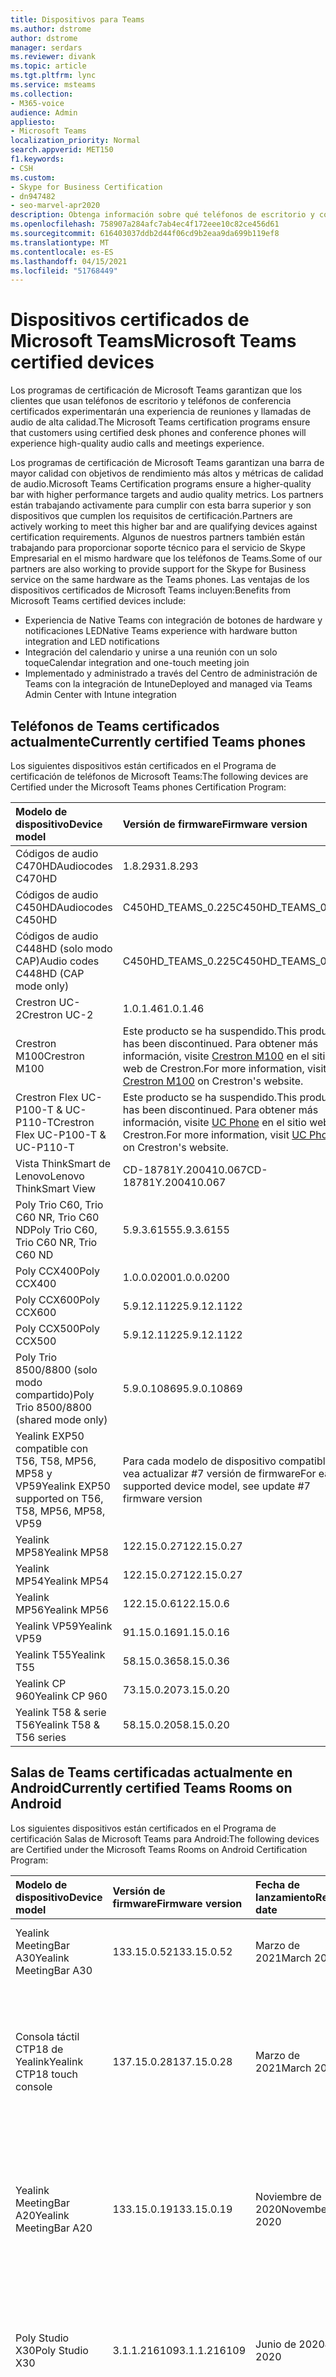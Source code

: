 ```yaml
---
title: Dispositivos para Teams
ms.author: dstrome
author: dstrome
manager: serdars
ms.reviewer: divank
ms.topic: article
ms.tgt.pltfrm: lync
ms.service: msteams
ms.collection:
- M365-voice
audience: Admin
appliesto:
- Microsoft Teams
localization_priority: Normal
search.appverid: MET150
f1.keywords:
- CSH
ms.custom:
- Skype for Business Certification
- dn947482
- seo-marvel-apr2020
description: Obtenga información sobre qué teléfonos de escritorio y conferencia están certificados para Que Microsoft Teams produzca los mejores resultados.
ms.openlocfilehash: 758907a284afc7ab4ec4f172eee10c82ce456d61
ms.sourcegitcommit: 616403037ddb2d44f06cd9b2eaa9da699b119ef8
ms.translationtype: MT
ms.contentlocale: es-ES
ms.lasthandoff: 04/15/2021
ms.locfileid: "51768449"
---
```

# <a name="microsoft-teams-certified-devices"></a><span data-ttu-id="8c22d-103">Dispositivos certificados de Microsoft Teams</span><span class="sxs-lookup"><span data-stu-id="8c22d-103">Microsoft Teams certified devices</span></span>

<span data-ttu-id="8c22d-104">Los programas de certificación de Microsoft Teams garantizan que los clientes que usan teléfonos de escritorio y teléfonos de conferencia certificados experimentarán una experiencia de reuniones y llamadas de audio de alta calidad.</span><span class="sxs-lookup"><span data-stu-id="8c22d-104">The Microsoft Teams certification programs ensure that customers using certified desk phones and conference phones will experience high-quality audio calls and meetings experience.</span></span>

<span data-ttu-id="8c22d-105">Los programas de certificación de Microsoft Teams garantizan una barra de mayor calidad con objetivos de rendimiento más altos y métricas de calidad de audio.</span><span class="sxs-lookup"><span data-stu-id="8c22d-105">Microsoft Teams Certification programs ensure a higher-quality bar with higher performance targets and audio quality metrics.</span></span> <span data-ttu-id="8c22d-106">Los partners están trabajando activamente para cumplir con esta barra superior y son dispositivos que cumplen los requisitos de certificación.</span><span class="sxs-lookup"><span data-stu-id="8c22d-106">Partners are actively working to meet this higher bar and are qualifying devices against certification requirements.</span></span> <span data-ttu-id="8c22d-107">Algunos de nuestros partners también están trabajando para proporcionar soporte técnico para el servicio de Skype Empresarial en el mismo hardware que los teléfonos de Teams.</span><span class="sxs-lookup"><span data-stu-id="8c22d-107">Some of our partners are also working to provide support for the Skype for Business service on the same hardware as the Teams phones.</span></span> <span data-ttu-id="8c22d-108">Las ventajas de los dispositivos certificados de Microsoft Teams incluyen:</span><span class="sxs-lookup"><span data-stu-id="8c22d-108">Benefits from Microsoft Teams certified devices include:</span></span>

- <span data-ttu-id="8c22d-109">Experiencia de Native Teams con integración de botones de hardware y notificaciones LED</span><span class="sxs-lookup"><span data-stu-id="8c22d-109">Native Teams experience with hardware button integration and LED notifications</span></span>
- <span data-ttu-id="8c22d-110">Integración del calendario y unirse a una reunión con un solo toque</span><span class="sxs-lookup"><span data-stu-id="8c22d-110">Calendar integration and one-touch meeting join</span></span>
- <span data-ttu-id="8c22d-111">Implementado y administrado a través del Centro de administración de Teams con la integración de Intune</span><span class="sxs-lookup"><span data-stu-id="8c22d-111">Deployed and managed via Teams Admin Center with Intune integration</span></span>

## <a name="currently-certified-teams-phones"></a><span data-ttu-id="8c22d-112">Teléfonos de Teams certificados actualmente</span><span class="sxs-lookup"><span data-stu-id="8c22d-112">Currently certified Teams phones</span></span>

<span data-ttu-id="8c22d-113">Los siguientes dispositivos están certificados en el Programa de certificación de teléfonos de Microsoft Teams:</span><span class="sxs-lookup"><span data-stu-id="8c22d-113">The following devices are Certified under the Microsoft Teams phones Certification Program:</span></span>

|<span data-ttu-id="8c22d-114">Modelo de dispositivo</span><span class="sxs-lookup"><span data-stu-id="8c22d-114">Device model</span></span>                         | <span data-ttu-id="8c22d-115">Versión de firmware</span><span class="sxs-lookup"><span data-stu-id="8c22d-115">Firmware version</span></span>                                                                                                                                                                                                                           | <span data-ttu-id="8c22d-116">Fecha de lanzamiento</span><span class="sxs-lookup"><span data-stu-id="8c22d-116">Release date</span></span>
|:---------------------------------------|:-------------------------------------------------------------------------------------------------------------------------------------------------------------------------------------------------------------------------------------------|:-----------------------------|
| <span data-ttu-id="8c22d-117">Códigos de audio C470HD</span><span class="sxs-lookup"><span data-stu-id="8c22d-117">Audiocodes C470HD</span></span>                      | <span data-ttu-id="8c22d-118">1.8.293</span><span class="sxs-lookup"><span data-stu-id="8c22d-118">1.8.293</span></span>                                                  | <span data-ttu-id="8c22d-119">Enero de 2021</span><span class="sxs-lookup"><span data-stu-id="8c22d-119">January 2021</span></span>                 |
| <span data-ttu-id="8c22d-120">Códigos de audio C450HD</span><span class="sxs-lookup"><span data-stu-id="8c22d-120">Audiocodes C450HD</span></span>                      | <span data-ttu-id="8c22d-121">C450HD_TEAMS_0.225</span><span class="sxs-lookup"><span data-stu-id="8c22d-121">C450HD_TEAMS_0.225</span></span>                                       | <span data-ttu-id="8c22d-122">Marzo de 2019</span><span class="sxs-lookup"><span data-stu-id="8c22d-122">March 2019</span></span>                   |
| <span data-ttu-id="8c22d-123">Códigos de audio C448HD (solo modo CAP)</span><span class="sxs-lookup"><span data-stu-id="8c22d-123">Audio codes C448HD (CAP mode only)</span></span>      | <span data-ttu-id="8c22d-124">C450HD_TEAMS_0.225</span><span class="sxs-lookup"><span data-stu-id="8c22d-124">C450HD_TEAMS_0.225</span></span>                                       | <span data-ttu-id="8c22d-125">Marzo de 2019</span><span class="sxs-lookup"><span data-stu-id="8c22d-125">March 2019</span></span>                   |
|<span data-ttu-id="8c22d-126">Crestron UC-2</span><span class="sxs-lookup"><span data-stu-id="8c22d-126">Crestron UC-2</span></span>                           |<span data-ttu-id="8c22d-127">1.0.1.46</span><span class="sxs-lookup"><span data-stu-id="8c22d-127">1.0.1.46</span></span>                                                  | <span data-ttu-id="8c22d-128">Julio de 2020</span><span class="sxs-lookup"><span data-stu-id="8c22d-128">July 2020</span></span>                    |
| <span data-ttu-id="8c22d-129">Crestron M100</span><span class="sxs-lookup"><span data-stu-id="8c22d-129">Crestron M100</span></span>                          | <span data-ttu-id="8c22d-130">Este producto se ha suspendido.</span><span class="sxs-lookup"><span data-stu-id="8c22d-130">This product has been discontinued.</span></span> <span data-ttu-id="8c22d-131">Para obtener más información, visite [Crestron M100](https://www.crestron.com/Products/Workspace-Solutions/Unified-Communications/Crestron-Flex-Tabletop-Conferencing-Systems/UC-M100-T) en el sitio web de Crestron.</span><span class="sxs-lookup"><span data-stu-id="8c22d-131">For more information, visit [Crestron M100](https://www.crestron.com/Products/Workspace-Solutions/Unified-Communications/Crestron-Flex-Tabletop-Conferencing-Systems/UC-M100-T) on Crestron's website.</span></span> | <span data-ttu-id="8c22d-132">Discontinuado (11/5/2020)</span><span class="sxs-lookup"><span data-stu-id="8c22d-132">Discontinued (5/11/2020)</span></span> |
| <span data-ttu-id="8c22d-133">Crestron Flex UC-P100-T & UC-P110-T</span><span class="sxs-lookup"><span data-stu-id="8c22d-133">Crestron Flex UC-P100-T & UC-P110-T</span></span>    | <span data-ttu-id="8c22d-134">Este producto se ha suspendido.</span><span class="sxs-lookup"><span data-stu-id="8c22d-134">This product has been discontinued.</span></span> <span data-ttu-id="8c22d-135">Para obtener más información, visite [UC Phone](https://www.crestron.com/Products/Workspace-Solutions/Unified-Communications/Crestron-Flex-Accessories/UC-PHONE-T-PLUS) en el sitio web de Crestron.</span><span class="sxs-lookup"><span data-stu-id="8c22d-135">For more information, visit [UC Phone](https://www.crestron.com/Products/Workspace-Solutions/Unified-Communications/Crestron-Flex-Accessories/UC-PHONE-T-PLUS) on Crestron's website.</span></span>                  | <span data-ttu-id="8c22d-136">Discontinuado (11/5/2020)</span><span class="sxs-lookup"><span data-stu-id="8c22d-136">Discontinued (5/11/2020)</span></span> |
| <span data-ttu-id="8c22d-137">Vista ThinkSmart de Lenovo</span><span class="sxs-lookup"><span data-stu-id="8c22d-137">Lenovo ThinkSmart View</span></span>                 | <span data-ttu-id="8c22d-138">CD-18781Y.200410.067</span><span class="sxs-lookup"><span data-stu-id="8c22d-138">CD-18781Y.200410.067</span></span>                                                                                                                                                                                                                       | <span data-ttu-id="8c22d-139">Abril de 2020</span><span class="sxs-lookup"><span data-stu-id="8c22d-139">April 2020</span></span>                   |
| <span data-ttu-id="8c22d-140">Poly Trio C60, Trio C60 NR, Trio C60 ND</span><span class="sxs-lookup"><span data-stu-id="8c22d-140">Poly Trio C60, Trio C60 NR, Trio C60 ND</span></span> | <span data-ttu-id="8c22d-141">5.9.3.6155</span><span class="sxs-lookup"><span data-stu-id="8c22d-141">5.9.3.6155</span></span>                                                                                                                                                                                                                                 | <span data-ttu-id="8c22d-142">Abril de 2020</span><span class="sxs-lookup"><span data-stu-id="8c22d-142">April 2020</span></span>                   |
| <span data-ttu-id="8c22d-143">Poly CCX400</span><span class="sxs-lookup"><span data-stu-id="8c22d-143">Poly CCX400</span></span>                            | <span data-ttu-id="8c22d-144">1.0.0.0200</span><span class="sxs-lookup"><span data-stu-id="8c22d-144">1.0.0.0200</span></span>                                                                                                                                                                                                                                 | <span data-ttu-id="8c22d-145">Enero de 2020</span><span class="sxs-lookup"><span data-stu-id="8c22d-145">January 2020</span></span>                 |
| <span data-ttu-id="8c22d-146">Poly CCX600</span><span class="sxs-lookup"><span data-stu-id="8c22d-146">Poly CCX600</span></span>                            | <span data-ttu-id="8c22d-147">5.9.12.1122</span><span class="sxs-lookup"><span data-stu-id="8c22d-147">5.9.12.1122</span></span>                                                                                                                                                                                                                                | <span data-ttu-id="8c22d-148">Enero de 2020</span><span class="sxs-lookup"><span data-stu-id="8c22d-148">January 2020</span></span>                 |
| <span data-ttu-id="8c22d-149">Poly CCX500</span><span class="sxs-lookup"><span data-stu-id="8c22d-149">Poly CCX500</span></span>                            | <span data-ttu-id="8c22d-150">5.9.12.1122</span><span class="sxs-lookup"><span data-stu-id="8c22d-150">5.9.12.1122</span></span>                                                                                                                                                                                                                                | <span data-ttu-id="8c22d-151">Diciembre de 2019</span><span class="sxs-lookup"><span data-stu-id="8c22d-151">December 2019</span></span>                |
| <span data-ttu-id="8c22d-152">Poly Trio 8500/8800 (solo modo compartido)</span><span class="sxs-lookup"><span data-stu-id="8c22d-152">Poly Trio 8500/8800 (shared mode only)</span></span> | <span data-ttu-id="8c22d-153">5.9.0.10869</span><span class="sxs-lookup"><span data-stu-id="8c22d-153">5.9.0.10869</span></span>                                                                                                                                                                                                                                | <span data-ttu-id="8c22d-154">Junio de 2019</span><span class="sxs-lookup"><span data-stu-id="8c22d-154">June 2019</span></span>                    |
| <span data-ttu-id="8c22d-155">Yealink EXP50 compatible con T56, T58, MP56, MP58 y VP59</span><span class="sxs-lookup"><span data-stu-id="8c22d-155">Yealink EXP50 supported on T56, T58, MP56, MP58, VP59</span></span>| <span data-ttu-id="8c22d-156">Para cada modelo de dispositivo compatible, vea actualizar #7 versión de firmware</span><span class="sxs-lookup"><span data-stu-id="8c22d-156">For each supported device model, see update #7 firmware version</span></span> | <span data-ttu-id="8c22d-157">Enero de 2021</span><span class="sxs-lookup"><span data-stu-id="8c22d-157">January 2021</span></span> |
| <span data-ttu-id="8c22d-158">Yealink MP58</span><span class="sxs-lookup"><span data-stu-id="8c22d-158">Yealink MP58</span></span> | <span data-ttu-id="8c22d-159">122.15.0.27</span><span class="sxs-lookup"><span data-stu-id="8c22d-159">122.15.0.27</span></span>| <span data-ttu-id="8c22d-160">Diciembre de 2020</span><span class="sxs-lookup"><span data-stu-id="8c22d-160">December 2020</span></span> |
| <span data-ttu-id="8c22d-161">Yealink MP54</span><span class="sxs-lookup"><span data-stu-id="8c22d-161">Yealink MP54</span></span> | <span data-ttu-id="8c22d-162">122.15.0.27</span><span class="sxs-lookup"><span data-stu-id="8c22d-162">122.15.0.27</span></span>| <span data-ttu-id="8c22d-163">Noviembre de 2020</span><span class="sxs-lookup"><span data-stu-id="8c22d-163">November 2020</span></span> |
| <span data-ttu-id="8c22d-164">Yealink MP56</span><span class="sxs-lookup"><span data-stu-id="8c22d-164">Yealink MP56</span></span> | <span data-ttu-id="8c22d-165">122.15.0.6</span><span class="sxs-lookup"><span data-stu-id="8c22d-165">122.15.0.6</span></span> | <span data-ttu-id="8c22d-166">Marzo de 2020</span><span class="sxs-lookup"><span data-stu-id="8c22d-166">March 2020</span></span>    |
| <span data-ttu-id="8c22d-167">Yealink VP59</span><span class="sxs-lookup"><span data-stu-id="8c22d-167">Yealink VP59</span></span> | <span data-ttu-id="8c22d-168">91.15.0.16</span><span class="sxs-lookup"><span data-stu-id="8c22d-168">91.15.0.16</span></span> | <span data-ttu-id="8c22d-169">Junio de 2019</span><span class="sxs-lookup"><span data-stu-id="8c22d-169">June 2019</span></span>     |
| <span data-ttu-id="8c22d-170">Yealink T55</span><span class="sxs-lookup"><span data-stu-id="8c22d-170">Yealink T55</span></span>  | <span data-ttu-id="8c22d-171">58.15.0.36</span><span class="sxs-lookup"><span data-stu-id="8c22d-171">58.15.0.36</span></span> | <span data-ttu-id="8c22d-172">Mayo de 2019</span><span class="sxs-lookup"><span data-stu-id="8c22d-172">May 2019</span></span>      |
| <span data-ttu-id="8c22d-173">Yealink CP 960</span><span class="sxs-lookup"><span data-stu-id="8c22d-173">Yealink CP 960</span></span>| <span data-ttu-id="8c22d-174">73.15.0.20</span><span class="sxs-lookup"><span data-stu-id="8c22d-174">73.15.0.20</span></span> | <span data-ttu-id="8c22d-175">Diciembre de 2018</span><span class="sxs-lookup"><span data-stu-id="8c22d-175">December 2018</span></span>|
| <span data-ttu-id="8c22d-176">Yealink T58 & serie T56</span><span class="sxs-lookup"><span data-stu-id="8c22d-176">Yealink T58 & T56 series</span></span> | <span data-ttu-id="8c22d-177">58.15.0.20</span><span class="sxs-lookup"><span data-stu-id="8c22d-177">58.15.0.20</span></span> | <span data-ttu-id="8c22d-178">Diciembre de 2018</span><span class="sxs-lookup"><span data-stu-id="8c22d-178">December 2018</span></span> |

## <a name="currently-certified-teams-rooms-on-android"></a><span data-ttu-id="8c22d-179">Salas de Teams certificadas actualmente en Android</span><span class="sxs-lookup"><span data-stu-id="8c22d-179">Currently certified Teams Rooms on Android</span></span>

<span data-ttu-id="8c22d-180">Los siguientes dispositivos están certificados en el Programa de certificación Salas de Microsoft Teams para Android:</span><span class="sxs-lookup"><span data-stu-id="8c22d-180">The following devices are Certified under the Microsoft Teams Rooms on Android Certification Program:</span></span>

| <span data-ttu-id="8c22d-181">Modelo de dispositivo</span><span class="sxs-lookup"><span data-stu-id="8c22d-181">Device model</span></span> | <span data-ttu-id="8c22d-182">Versión de firmware</span><span class="sxs-lookup"><span data-stu-id="8c22d-182">Firmware version</span></span> | <span data-ttu-id="8c22d-183">Fecha de lanzamiento</span><span class="sxs-lookup"><span data-stu-id="8c22d-183">Release date</span></span>  | <span data-ttu-id="8c22d-184">Tamaño del salón</span><span class="sxs-lookup"><span data-stu-id="8c22d-184">Room size</span></span>                                        |
|:------------------------|:-----------------|:--------------|:----------------------------------------------------------|
| <span data-ttu-id="8c22d-185">Yealink MeetingBar A30</span><span class="sxs-lookup"><span data-stu-id="8c22d-185">Yealink MeetingBar A30</span></span>       | <span data-ttu-id="8c22d-186">133.15.0.52</span><span class="sxs-lookup"><span data-stu-id="8c22d-186">133.15.0.52</span></span>    | <span data-ttu-id="8c22d-187">Marzo de 2021</span><span class="sxs-lookup"><span data-stu-id="8c22d-187">March 2021</span></span> | <span data-ttu-id="8c22d-188">Sala de tamaño medio (4,5 m x 6 m)</span><span class="sxs-lookup"><span data-stu-id="8c22d-188">Medium size room (4.5m x 6m)</span></span> |
| <span data-ttu-id="8c22d-189">Consola táctil CTP18 de Yealink</span><span class="sxs-lookup"><span data-stu-id="8c22d-189">Yealink CTP18 touch console</span></span>  | <span data-ttu-id="8c22d-190">137.15.0.28</span><span class="sxs-lookup"><span data-stu-id="8c22d-190">137.15.0.28</span></span>    | <span data-ttu-id="8c22d-191">Marzo de 2021</span><span class="sxs-lookup"><span data-stu-id="8c22d-191">March 2021</span></span> | <span data-ttu-id="8c22d-192">Compatible con Yealink MeetingBar A20 y Yealink MeetingBar A30</span><span class="sxs-lookup"><span data-stu-id="8c22d-192">Compatible with Yealink MeetingBar A20 and Yealink MeetingBar A30</span></span> |
| <span data-ttu-id="8c22d-193">Yealink MeetingBar A20</span><span class="sxs-lookup"><span data-stu-id="8c22d-193">Yealink MeetingBar A20</span></span>  | <span data-ttu-id="8c22d-194">133.15.0.19</span><span class="sxs-lookup"><span data-stu-id="8c22d-194">133.15.0.19</span></span>      | <span data-ttu-id="8c22d-195">Noviembre de 2020</span><span class="sxs-lookup"><span data-stu-id="8c22d-195">November 2020</span></span> | <span data-ttu-id="8c22d-196">Sala de enfoque(3m x 3m)</span><span class="sxs-lookup"><span data-stu-id="8c22d-196">Focus room(3m x 3m)</span></span> </br> <span data-ttu-id="8c22d-197">Pequeña sala de reuniones(4,5m x 4,5m)</span><span class="sxs-lookup"><span data-stu-id="8c22d-197">Small meeting room(4.5m x 4.5m)</span></span> |
| <span data-ttu-id="8c22d-198">Poly Studio X30</span><span class="sxs-lookup"><span data-stu-id="8c22d-198">Poly Studio X30</span></span>         | <span data-ttu-id="8c22d-199">3.1.1.216109</span><span class="sxs-lookup"><span data-stu-id="8c22d-199">3.1.1.216109</span></span>     | <span data-ttu-id="8c22d-200">Junio de 2020</span><span class="sxs-lookup"><span data-stu-id="8c22d-200">June 2020</span></span>     | <span data-ttu-id="8c22d-201">Sala de enfoque(3m x 3m)</span><span class="sxs-lookup"><span data-stu-id="8c22d-201">Focus room(3m x 3m)</span></span> </br> <span data-ttu-id="8c22d-202">Pequeña sala de reuniones(4,5m x 4,5m)</span><span class="sxs-lookup"><span data-stu-id="8c22d-202">Small meeting room(4.5m x 4.5m)</span></span> |
| <span data-ttu-id="8c22d-203">Poly Studio X50</span><span class="sxs-lookup"><span data-stu-id="8c22d-203">Poly Studio X50</span></span>         | <span data-ttu-id="8c22d-204">3.1.1.216109</span><span class="sxs-lookup"><span data-stu-id="8c22d-204">3.1.1.216109</span></span>     | <span data-ttu-id="8c22d-205">Junio de 2020</span><span class="sxs-lookup"><span data-stu-id="8c22d-205">June 2020</span></span>     | <span data-ttu-id="8c22d-206">Sala de enfoque(3m x 3m)</span><span class="sxs-lookup"><span data-stu-id="8c22d-206">Focus room(3m x 3m)</span></span> </br> <span data-ttu-id="8c22d-207">Pequeña sala de reuniones(4,5m x 4,5m)</span><span class="sxs-lookup"><span data-stu-id="8c22d-207">Small meeting room(4.5m x 4.5m)</span></span> |
| <span data-ttu-id="8c22d-208">Poly TC8</span><span class="sxs-lookup"><span data-stu-id="8c22d-208">Poly TC8</span></span>                | <span data-ttu-id="8c22d-209">3.3.2.210441</span><span class="sxs-lookup"><span data-stu-id="8c22d-209">3.3.2.210441</span></span>     | <span data-ttu-id="8c22d-210">Marzo de 2021</span><span class="sxs-lookup"><span data-stu-id="8c22d-210">March 2021</span></span>    | <span data-ttu-id="8c22d-211">Compatible con Poly Studio X30 y Poly Studio X50</span><span class="sxs-lookup"><span data-stu-id="8c22d-211">Compatible with Poly Studio X30 and Poly Studio X50</span></span> |
| <span data-ttu-id="8c22d-212">Yealink VC210</span><span class="sxs-lookup"><span data-stu-id="8c22d-212">Yealink VC210</span></span>           | <span data-ttu-id="8c22d-213">118.15.0.14</span><span class="sxs-lookup"><span data-stu-id="8c22d-213">118.15.0.14</span></span>      | <span data-ttu-id="8c22d-214">Febrero de 2020</span><span class="sxs-lookup"><span data-stu-id="8c22d-214">February 2020</span></span> | <span data-ttu-id="8c22d-215">Sala de enfoque(3m x 3m)</span><span class="sxs-lookup"><span data-stu-id="8c22d-215">Focus room(3m x 3m)</span></span> </br> <span data-ttu-id="8c22d-216">Pequeña sala de reuniones(4,5m x 4,5m)</span><span class="sxs-lookup"><span data-stu-id="8c22d-216">Small meeting room(4.5m x 4.5m)</span></span> |

## <a name="currently-certified-teams-displays"></a><span data-ttu-id="8c22d-217">Pantallas de Teams certificadas actualmente</span><span class="sxs-lookup"><span data-stu-id="8c22d-217">Currently certified Teams Displays</span></span>

<span data-ttu-id="8c22d-218">Los siguientes dispositivos están certificados en el Programa de certificación de Android de Microsoft Teams:</span><span class="sxs-lookup"><span data-stu-id="8c22d-218">The following devices are Certified under the Microsoft Teams Displays Android Certification Program:</span></span>

| <span data-ttu-id="8c22d-219">Modelo de dispositivo</span><span class="sxs-lookup"><span data-stu-id="8c22d-219">Device model</span></span> | <span data-ttu-id="8c22d-220">Versión de firmware</span><span class="sxs-lookup"><span data-stu-id="8c22d-220">Firmware version</span></span> | <span data-ttu-id="8c22d-221">Fecha de lanzamiento</span><span class="sxs-lookup"><span data-stu-id="8c22d-221">Release date</span></span>  |
|:------------------------|:-----------------|:--------------|
|<span data-ttu-id="8c22d-222">Vista ThinkSmart de Lenovo</span><span class="sxs-lookup"><span data-stu-id="8c22d-222">Lenovo ThinkSmart View</span></span>|<span data-ttu-id="8c22d-223">CD-18781Y.201006.099</span><span class="sxs-lookup"><span data-stu-id="8c22d-223">CD-18781Y.201006.099</span></span>|<span data-ttu-id="8c22d-224">Octubre de 2020</span><span class="sxs-lookup"><span data-stu-id="8c22d-224">October 2020</span></span> |

## <a name="currently-certified-teams-panels"></a><span data-ttu-id="8c22d-225">Paneles de Teams certificados actualmente</span><span class="sxs-lookup"><span data-stu-id="8c22d-225">Currently certified Teams panels</span></span>
<span data-ttu-id="8c22d-226">Los siguientes dispositivos están certificados en el Programa de certificación de paneles de Microsoft Teams:</span><span class="sxs-lookup"><span data-stu-id="8c22d-226">The following devices are Certified under the Microsoft Teams panels Certification Program:</span></span>

| <span data-ttu-id="8c22d-227">Modelo de dispositivo</span><span class="sxs-lookup"><span data-stu-id="8c22d-227">Device model</span></span>| <span data-ttu-id="8c22d-228">Versión de firmware</span><span class="sxs-lookup"><span data-stu-id="8c22d-228">Firmware version</span></span> | <span data-ttu-id="8c22d-229">Fecha de lanzamiento</span><span class="sxs-lookup"><span data-stu-id="8c22d-229">Release date</span></span>  |                                         
|:------------------------|:-----------------|:--------------|
|<span data-ttu-id="8c22d-230">Crestron TSS-770</span><span class="sxs-lookup"><span data-stu-id="8c22d-230">Crestron TSS-770</span></span> | <span data-ttu-id="8c22d-231">1.003.0082</span><span class="sxs-lookup"><span data-stu-id="8c22d-231">1.003.0082</span></span> |<span data-ttu-id="8c22d-232">Febrero de 2021</span><span class="sxs-lookup"><span data-stu-id="8c22d-232">February 2021</span></span> |
|<span data-ttu-id="8c22d-233">Crestron TSS-1070</span><span class="sxs-lookup"><span data-stu-id="8c22d-233">Crestron TSS-1070</span></span> | <span data-ttu-id="8c22d-234">1.003.0082</span><span class="sxs-lookup"><span data-stu-id="8c22d-234">1.003.0082</span></span> |<span data-ttu-id="8c22d-235">Febrero de 2021</span><span class="sxs-lookup"><span data-stu-id="8c22d-235">February 2021</span></span> |

### <a name="product-release-information-for-teams-phones"></a><span data-ttu-id="8c22d-236">Información de la versión del producto para teléfonos de Teams</span><span class="sxs-lookup"><span data-stu-id="8c22d-236">Product release information for Teams phones</span></span>

<span data-ttu-id="8c22d-237">Las siguientes son las últimas versiones de firmware y aplicación de teléfono de Teams.</span><span class="sxs-lookup"><span data-stu-id="8c22d-237">The following are the latest Teams phone app and firmware versions.</span></span>

#### <a name="app-versions"></a><span data-ttu-id="8c22d-238">Versiones de la aplicación</span><span class="sxs-lookup"><span data-stu-id="8c22d-238">App versions</span></span>

| <span data-ttu-id="8c22d-239">Versión del producto</span><span class="sxs-lookup"><span data-stu-id="8c22d-239">Product release</span></span> | <span data-ttu-id="8c22d-240">Fecha de lanzamiento</span><span class="sxs-lookup"><span data-stu-id="8c22d-240">Release date</span></span>  | <span data-ttu-id="8c22d-241">Versión de la aplicación de Microsoft Teams</span><span class="sxs-lookup"><span data-stu-id="8c22d-241">Microsoft Teams app version</span></span> | <span data-ttu-id="8c22d-242">Versión del Portal de empresa</span><span class="sxs-lookup"><span data-stu-id="8c22d-242">Company Portal version</span></span> | <span data-ttu-id="8c22d-243">Versión del Agente de administración</span><span class="sxs-lookup"><span data-stu-id="8c22d-243">Admin Agent version</span></span> |
|:----------------|:--------------|:----------------------------|:-----------------------|:--------------------|
| <span data-ttu-id="8c22d-244">Actualización de 2021 #1A</span><span class="sxs-lookup"><span data-stu-id="8c22d-244">2021 Update #1A</span></span> | <span data-ttu-id="8c22d-245">5 de abril de 2021</span><span class="sxs-lookup"><span data-stu-id="8c22d-245">April 5th, 2021</span></span>  |<span data-ttu-id="8c22d-246">1449/1.0.94.2021033002</span><span class="sxs-lookup"><span data-stu-id="8c22d-246">1449/1.0.94.2021033002</span></span>|  <span data-ttu-id="8c22d-247">5.0.5045.0</span><span class="sxs-lookup"><span data-stu-id="8c22d-247">5.0.5045.0</span></span> |  <span data-ttu-id="8c22d-248">1.0.0.202101280722.product (253)</span><span class="sxs-lookup"><span data-stu-id="8c22d-248">1.0.0.202101280722.product (253)</span></span> |
| <span data-ttu-id="8c22d-249">Actualización de 2021 #1</span><span class="sxs-lookup"><span data-stu-id="8c22d-249">2021 Update #1</span></span>  | <span data-ttu-id="8c22d-250">26 de marzo de 2021</span><span class="sxs-lookup"><span data-stu-id="8c22d-250">March 26, 2021</span></span>  |<span data-ttu-id="8c22d-251">1449/1.0.94.2021022403</span><span class="sxs-lookup"><span data-stu-id="8c22d-251">1449/1.0.94.2021022403</span></span> |  <span data-ttu-id="8c22d-252">5.0.5045.0</span><span class="sxs-lookup"><span data-stu-id="8c22d-252">5.0.5045.0</span></span> |  <span data-ttu-id="8c22d-253">1.0.0.202101280722.product (253)</span><span class="sxs-lookup"><span data-stu-id="8c22d-253">1.0.0.202101280722.product (253)</span></span> |
| <span data-ttu-id="8c22d-254">Actualización de 2020 #7</span><span class="sxs-lookup"><span data-stu-id="8c22d-254">2020 Update #7</span></span>  | <span data-ttu-id="8c22d-255">8 de diciembre de 2020</span><span class="sxs-lookup"><span data-stu-id="8c22d-255">December 8, 2020</span></span>  |<span data-ttu-id="8c22d-256">1449/1.0.94.2020111101</span><span class="sxs-lookup"><span data-stu-id="8c22d-256">1449/1.0.94.2020111101</span></span> | <span data-ttu-id="8c22d-257">5.0.4927.0</span><span class="sxs-lookup"><span data-stu-id="8c22d-257">5.0.4927.0</span></span>            | <span data-ttu-id="8c22d-258">1.0.0.202010121132.product (223)</span><span class="sxs-lookup"><span data-stu-id="8c22d-258">1.0.0.202010121132.product (223)</span></span> |
| <span data-ttu-id="8c22d-259">Actualización de 2020 #6</span><span class="sxs-lookup"><span data-stu-id="8c22d-259">2020 Update #6</span></span>  | <span data-ttu-id="8c22d-260">12 de octubre de 2020</span><span class="sxs-lookup"><span data-stu-id="8c22d-260">October 12, 2020</span></span>  |<span data-ttu-id="8c22d-261">1449/1.0.94.2020091801</span><span class="sxs-lookup"><span data-stu-id="8c22d-261">1449/1.0.94.2020091801</span></span>     | <span data-ttu-id="8c22d-262">5.0.4912.0</span><span class="sxs-lookup"><span data-stu-id="8c22d-262">5.0.4912.0</span></span>             | <span data-ttu-id="8c22d-263">1.0.0.202006290446.product(216)</span><span class="sxs-lookup"><span data-stu-id="8c22d-263">1.0.0.202006290446.product(216)</span></span> |
| <span data-ttu-id="8c22d-264">Actualización de 2020 #5</span><span class="sxs-lookup"><span data-stu-id="8c22d-264">2020 Update #5</span></span>  | <span data-ttu-id="8c22d-265">31 de agosto de 2020</span><span class="sxs-lookup"><span data-stu-id="8c22d-265">August 31, 2020</span></span> | <span data-ttu-id="8c22d-266">1449/1.0.94.2020071702</span><span class="sxs-lookup"><span data-stu-id="8c22d-266">1449/1.0.94.2020071702</span></span>    | <span data-ttu-id="8c22d-267">5.0.4867.0</span><span class="sxs-lookup"><span data-stu-id="8c22d-267">5.0.4867.0</span></span>             | <span data-ttu-id="8c22d-268">1.0.0.202006290446.product(216)</span><span class="sxs-lookup"><span data-stu-id="8c22d-268">1.0.0.202006290446.product(216)</span></span> |
| <span data-ttu-id="8c22d-269">Actualización de 2020 #4</span><span class="sxs-lookup"><span data-stu-id="8c22d-269">2020 Update #4</span></span>  | <span data-ttu-id="8c22d-270">30 de junio de 2020</span><span class="sxs-lookup"><span data-stu-id="8c22d-270">June 30, 2020</span></span> | <span data-ttu-id="8c22d-271">1449/1.0.94.2020051601</span><span class="sxs-lookup"><span data-stu-id="8c22d-271">1449/1.0.94.2020051601</span></span>      | <span data-ttu-id="8c22d-272">5.0.4771.0</span><span class="sxs-lookup"><span data-stu-id="8c22d-272">5.0.4771.0</span></span>             | <span data-ttu-id="8c22d-273">1.0.0.202005060552</span><span class="sxs-lookup"><span data-stu-id="8c22d-273">1.0.0.202005060552</span></span>  |
| <span data-ttu-id="8c22d-274">Actualización de 2020 #3</span><span class="sxs-lookup"><span data-stu-id="8c22d-274">2020 Update #3</span></span>  | <span data-ttu-id="8c22d-275">13 de mayo de 2020</span><span class="sxs-lookup"><span data-stu-id="8c22d-275">May 13, 2020</span></span>  | <span data-ttu-id="8c22d-276">1449/1.0.94.2020040801</span><span class="sxs-lookup"><span data-stu-id="8c22d-276">1449/1.0.94.2020040801</span></span>      | <span data-ttu-id="8c22d-277">5.0.4715.0</span><span class="sxs-lookup"><span data-stu-id="8c22d-277">5.0.4715.0</span></span>             | <span data-ttu-id="8c22d-278">1.210</span><span class="sxs-lookup"><span data-stu-id="8c22d-278">1.210</span></span>               |

#### <a name="firmware-versions"></a><span data-ttu-id="8c22d-279">Versiones de firmware</span><span class="sxs-lookup"><span data-stu-id="8c22d-279">Firmware versions</span></span>

<span data-ttu-id="8c22d-280">Al instalar una nueva versión de firmware en el dispositivo, puede determinar las versiones instaladas correspondientes de la aplicación de Microsoft Teams, el Portal de empresa y el Agente de administración.</span><span class="sxs-lookup"><span data-stu-id="8c22d-280">When you install a new firmware version on your device, you can determine the corresponding installed versions of the Microsoft Teams app, Company Portal, and Admin Agent.</span></span> <span data-ttu-id="8c22d-281">Busque la versión del producto en la **columna Versión de** producto incluida y, a continuación, busque la versión del producto en la tabla de versiones de la **aplicación** anterior.</span><span class="sxs-lookup"><span data-stu-id="8c22d-281">Find the product release in the **Included product release** column, and then look up the product release in the preceding **App versions** table.</span></span>

| <span data-ttu-id="8c22d-282">Modelo de dispositivo</span><span class="sxs-lookup"><span data-stu-id="8c22d-282">Device model</span></span>        | <span data-ttu-id="8c22d-283">Versión de firmware</span><span class="sxs-lookup"><span data-stu-id="8c22d-283">Firmware version</span></span>     | <span data-ttu-id="8c22d-284">Versión de producto incluida</span><span class="sxs-lookup"><span data-stu-id="8c22d-284">Included product release</span></span>  |
|:--------------------|:---------------------|:-------------------------|
| <span data-ttu-id="8c22d-285">Poly Trio C60</span><span class="sxs-lookup"><span data-stu-id="8c22d-285">Poly Trio C60</span></span>   | <span data-ttu-id="8c22d-286">7.0.2.1071</span><span class="sxs-lookup"><span data-stu-id="8c22d-286">7.0.2.1071</span></span>  | <span data-ttu-id="8c22d-287">Actualización de 2021 #1</span><span class="sxs-lookup"><span data-stu-id="8c22d-287">2021 Update #1</span></span>                        |
| <span data-ttu-id="8c22d-288">CCX400/CCX500/CCX600</span><span class="sxs-lookup"><span data-stu-id="8c22d-288">CCX400/CCX500/CCX600</span></span>   | <span data-ttu-id="8c22d-289">7.0.2.1072</span><span class="sxs-lookup"><span data-stu-id="8c22d-289">7.0.2.1072</span></span>  | <span data-ttu-id="8c22d-290">Actualización de 2021 #1</span><span class="sxs-lookup"><span data-stu-id="8c22d-290">2021 Update #1</span></span>                 |
| <span data-ttu-id="8c22d-291">Códigos de audio C448HD/C450HD/C470HD</span><span class="sxs-lookup"><span data-stu-id="8c22d-291">Audio Codes C448HD/C450HD/C470HD</span></span>   | <span data-ttu-id="8c22d-292">1.10.120</span><span class="sxs-lookup"><span data-stu-id="8c22d-292">1.10.120</span></span>  | <span data-ttu-id="8c22d-293">Actualización de 2021 #1</span><span class="sxs-lookup"><span data-stu-id="8c22d-293">2021 Update #1</span></span>       |
| <span data-ttu-id="8c22d-294">Yealink T55/T56/T58</span><span class="sxs-lookup"><span data-stu-id="8c22d-294">Yealink T55/T56/T58</span></span>   | <span data-ttu-id="8c22d-295">58.15.0.124</span><span class="sxs-lookup"><span data-stu-id="8c22d-295">58.15.0.124</span></span>  | <span data-ttu-id="8c22d-296">Actualización de 2021 #1</span><span class="sxs-lookup"><span data-stu-id="8c22d-296">2021 Update #1</span></span>                      |
| <span data-ttu-id="8c22d-297">Yealink VP59</span><span class="sxs-lookup"><span data-stu-id="8c22d-297">Yealink VP59</span></span>   | <span data-ttu-id="8c22d-298">91.15.0.58</span><span class="sxs-lookup"><span data-stu-id="8c22d-298">91.15.0.58</span></span>  | <span data-ttu-id="8c22d-299">Actualización de 2021 #1</span><span class="sxs-lookup"><span data-stu-id="8c22d-299">2021 Update #1</span></span>                              |
| <span data-ttu-id="8c22d-300">Yealink CP960</span><span class="sxs-lookup"><span data-stu-id="8c22d-300">Yealink CP960</span></span>  |<span data-ttu-id="8c22d-301">73.15.0.117</span><span class="sxs-lookup"><span data-stu-id="8c22d-301">73.15.0.117</span></span>  | <span data-ttu-id="8c22d-302">Actualización de 2021 #1</span><span class="sxs-lookup"><span data-stu-id="8c22d-302">2021 Update #1</span></span>                              |
| <span data-ttu-id="8c22d-303">Yealink MP56/MP54/MP58</span><span class="sxs-lookup"><span data-stu-id="8c22d-303">Yealink MP56/MP54/MP58</span></span>  |<span data-ttu-id="8c22d-304">122.15.0.36</span><span class="sxs-lookup"><span data-stu-id="8c22d-304">122.15.0.36</span></span>  | <span data-ttu-id="8c22d-305">Actualización de 2021 #1</span><span class="sxs-lookup"><span data-stu-id="8c22d-305">2021 Update #1</span></span>                     |
| <span data-ttu-id="8c22d-306">Crestron UC-2</span><span class="sxs-lookup"><span data-stu-id="8c22d-306">Crestron UC-2</span></span>  |<span data-ttu-id="8c22d-307">1.0.3.52</span><span class="sxs-lookup"><span data-stu-id="8c22d-307">1.0.3.52</span></span> | <span data-ttu-id="8c22d-308">Actualización de 2021 #1</span><span class="sxs-lookup"><span data-stu-id="8c22d-308">2021 Update #1</span></span> |
| <span data-ttu-id="8c22d-309">AudioCodes C448HD</span><span class="sxs-lookup"><span data-stu-id="8c22d-309">AudioCodes C448HD</span></span>   | <span data-ttu-id="8c22d-310">C450HD_TEAMS_1.8.288</span><span class="sxs-lookup"><span data-stu-id="8c22d-310">C450HD_TEAMS_1.8.288</span></span>  | <span data-ttu-id="8c22d-311">Actualización de 2020 #7</span><span class="sxs-lookup"><span data-stu-id="8c22d-311">2020 Update #7</span></span>           |
| <span data-ttu-id="8c22d-312">AudioCodes C450HD</span><span class="sxs-lookup"><span data-stu-id="8c22d-312">AudioCodes C450HD</span></span>   | <span data-ttu-id="8c22d-313">C450HD_TEAMS_1.8.288</span><span class="sxs-lookup"><span data-stu-id="8c22d-313">C450HD_TEAMS_1.8.288</span></span>  | <span data-ttu-id="8c22d-314">Actualización de 2020 #7</span><span class="sxs-lookup"><span data-stu-id="8c22d-314">2020 Update #7</span></span>           |
| <span data-ttu-id="8c22d-315">Crestron UC-2</span><span class="sxs-lookup"><span data-stu-id="8c22d-315">Crestron UC-2</span></span>       | <span data-ttu-id="8c22d-316">1.0.2.53</span><span class="sxs-lookup"><span data-stu-id="8c22d-316">1.0.2.53</span></span>              | <span data-ttu-id="8c22d-317">Actualización de 2020 #7</span><span class="sxs-lookup"><span data-stu-id="8c22d-317">2020 Update #7</span></span>            |
| <span data-ttu-id="8c22d-318">Vista ThinkSmart de Lenovo</span><span class="sxs-lookup"><span data-stu-id="8c22d-318">Lenovo ThinkSmart View</span></span>|<span data-ttu-id="8c22d-319">CD-18781Y.200922.098</span><span class="sxs-lookup"><span data-stu-id="8c22d-319">CD-18781Y.200922.098</span></span> | <span data-ttu-id="8c22d-320">Actualización de 2020 #6</span><span class="sxs-lookup"><span data-stu-id="8c22d-320">2020 Update #6</span></span>           |
| <span data-ttu-id="8c22d-321">Poly CCX400</span><span class="sxs-lookup"><span data-stu-id="8c22d-321">Poly CCX400</span></span>         | <span data-ttu-id="8c22d-322">6.2.23.0202</span><span class="sxs-lookup"><span data-stu-id="8c22d-322">6.2.23.0202</span></span>       | <span data-ttu-id="8c22d-323">Actualización de 2020 #7</span><span class="sxs-lookup"><span data-stu-id="8c22d-323">2020 Update #7</span></span>           |
| <span data-ttu-id="8c22d-324">Poly CCX500/CCX600</span><span class="sxs-lookup"><span data-stu-id="8c22d-324">Poly CCX500/CCX600</span></span>  | <span data-ttu-id="8c22d-325">6.2.23.0202</span><span class="sxs-lookup"><span data-stu-id="8c22d-325">6.2.23.0202</span></span>         | <span data-ttu-id="8c22d-326">Actualización de 2020 #7</span><span class="sxs-lookup"><span data-stu-id="8c22d-326">2020 Update #7</span></span>          |
| <span data-ttu-id="8c22d-327">Poly Trio C60</span><span class="sxs-lookup"><span data-stu-id="8c22d-327">Poly Trio C60</span></span>       | <span data-ttu-id="8c22d-328">6.2.23.0202</span><span class="sxs-lookup"><span data-stu-id="8c22d-328">6.2.23.0202</span></span>          | <span data-ttu-id="8c22d-329">Actualización de 2020 #7</span><span class="sxs-lookup"><span data-stu-id="8c22d-329">2020 Update #7</span></span>          |
| <span data-ttu-id="8c22d-330">Yealink T55/T56/T58</span><span class="sxs-lookup"><span data-stu-id="8c22d-330">Yealink T55/T56/T58</span></span> | <span data-ttu-id="8c22d-331">58.15.0.122</span><span class="sxs-lookup"><span data-stu-id="8c22d-331">58.15.0.122</span></span>       | <span data-ttu-id="8c22d-332">Actualización de 2020 #7</span><span class="sxs-lookup"><span data-stu-id="8c22d-332">2020 Update #7</span></span>           |
| <span data-ttu-id="8c22d-333">Yealink MP56</span><span class="sxs-lookup"><span data-stu-id="8c22d-333">Yealink MP56</span></span>        | <span data-ttu-id="8c22d-334">122.15.0.33</span><span class="sxs-lookup"><span data-stu-id="8c22d-334">122.15.0.33</span></span>         | <span data-ttu-id="8c22d-335">Actualización de 2020 #7</span><span class="sxs-lookup"><span data-stu-id="8c22d-335">2020 Update #7</span></span>           |
| <span data-ttu-id="8c22d-336">Yealink VP59</span><span class="sxs-lookup"><span data-stu-id="8c22d-336">Yealink VP59</span></span>        | <span data-ttu-id="8c22d-337">91.15.0.54</span><span class="sxs-lookup"><span data-stu-id="8c22d-337">91.15.0.54</span></span>         | <span data-ttu-id="8c22d-338">Actualización de 2020 #7</span><span class="sxs-lookup"><span data-stu-id="8c22d-338">2020 Update #7</span></span>           |
| <span data-ttu-id="8c22d-339">Yealink CP960</span><span class="sxs-lookup"><span data-stu-id="8c22d-339">Yealink CP960</span></span>       | <span data-ttu-id="8c22d-340">73.15.0.115</span><span class="sxs-lookup"><span data-stu-id="8c22d-340">73.15.0.115</span></span>      | <span data-ttu-id="8c22d-341">Actualización de 2020 #7</span><span class="sxs-lookup"><span data-stu-id="8c22d-341">2020 Update #7</span></span>           |

<span data-ttu-id="8c22d-342">Consulte [Conjunto de características de teléfonos de Microsoft Teams](phones-for-teams.md) para obtener información sobre las características compatibles con estos dispositivos.</span><span class="sxs-lookup"><span data-stu-id="8c22d-342">See [Microsoft Teams phones feature set](phones-for-teams.md) for information on features supported by these devices.</span></span>

<span data-ttu-id="8c22d-343">Vea [Las pantallas de Microsoft Teams](teams-displays.md).</span><span class="sxs-lookup"><span data-stu-id="8c22d-343">See [Microsoft Teams displays](teams-displays.md).</span></span>

### <a name="product-release-information-for-teams-rooms-on-android"></a><span data-ttu-id="8c22d-344">Información de la versión del producto para salas de Teams en Android</span><span class="sxs-lookup"><span data-stu-id="8c22d-344">Product release information for Teams Rooms on Android</span></span>

<span data-ttu-id="8c22d-345">A continuación se incluyen las últimas salas de Teams en las versiones de firmware y aplicación de Android.</span><span class="sxs-lookup"><span data-stu-id="8c22d-345">The following are the latest Teams Rooms on Android app and firmware versions.</span></span>

#### <a name="app-versions"></a><span data-ttu-id="8c22d-346">Versiones de la aplicación</span><span class="sxs-lookup"><span data-stu-id="8c22d-346">App versions</span></span>

| <span data-ttu-id="8c22d-347">Versión del producto</span><span class="sxs-lookup"><span data-stu-id="8c22d-347">Product release</span></span>| <span data-ttu-id="8c22d-348">Fecha de lanzamiento</span><span class="sxs-lookup"><span data-stu-id="8c22d-348">Release date</span></span> | <span data-ttu-id="8c22d-349">Versión de la aplicación de Microsoft Teams</span><span class="sxs-lookup"><span data-stu-id="8c22d-349">Microsoft Teams app version</span></span> | <span data-ttu-id="8c22d-350">Versión del Portal de empresa</span><span class="sxs-lookup"><span data-stu-id="8c22d-350">Company Portal version</span></span> | <span data-ttu-id="8c22d-351">Versión del Agente de administración</span><span class="sxs-lookup"><span data-stu-id="8c22d-351">Admin Agent version</span></span> |
|:----------------|:-------------|:----------------------------|:-----------------------|:--------------------|
| <span data-ttu-id="8c22d-352">Actualización de 2021 #1</span><span class="sxs-lookup"><span data-stu-id="8c22d-352">2021 Update #1</span></span>  |<span data-ttu-id="8c22d-353">7 de abril de 2021</span><span class="sxs-lookup"><span data-stu-id="8c22d-353">April 7th, 2021</span></span>  |<span data-ttu-id="8c22d-354">1449/1.0.96.2021020902(Yealink VC210)</span><span class="sxs-lookup"><span data-stu-id="8c22d-354">1449/1.0.96.2021020902(Yealink VC210)</span></span>  |<span data-ttu-id="8c22d-355">5.0.4927.0</span><span class="sxs-lookup"><span data-stu-id="8c22d-355">5.0.4927.0</span></span>     |<span data-ttu-id="8c22d-356">1.0.0.202010121132.product código de versión: 223</span><span class="sxs-lookup"><span data-stu-id="8c22d-356">1.0.0.202010121132.product version code: 223</span></span> |
| <span data-ttu-id="8c22d-357">Actualización de 2021 #1</span><span class="sxs-lookup"><span data-stu-id="8c22d-357">2021 Update #1</span></span>  |<span data-ttu-id="8c22d-358">5 de abril de 2021</span><span class="sxs-lookup"><span data-stu-id="8c22d-358">April 5th, 2021</span></span>  |<span data-ttu-id="8c22d-359">1449/1.0.96.2021032002</span><span class="sxs-lookup"><span data-stu-id="8c22d-359">1449/1.0.96.2021032002</span></span>  |<span data-ttu-id="8c22d-360">5.0.4927.0</span><span class="sxs-lookup"><span data-stu-id="8c22d-360">5.0.4927.0</span></span>     |<span data-ttu-id="8c22d-361">1.0.0.202010121132.product código de versión: 223</span><span class="sxs-lookup"><span data-stu-id="8c22d-361">1.0.0.202010121132.product version code: 223</span></span> |
| <span data-ttu-id="8c22d-362">Actualización de 2020 #3</span><span class="sxs-lookup"><span data-stu-id="8c22d-362">2020 Update #3</span></span>  |<span data-ttu-id="8c22d-363">24 de noviembre de 2020</span><span class="sxs-lookup"><span data-stu-id="8c22d-363">November 24, 2020</span></span>  |<span data-ttu-id="8c22d-364">1449/1.0.94.2020102101</span><span class="sxs-lookup"><span data-stu-id="8c22d-364">1449/1.0.94.2020102101</span></span>  |<span data-ttu-id="8c22d-365">5.0.4927.0</span><span class="sxs-lookup"><span data-stu-id="8c22d-365">5.0.4927.0</span></span>     |<span data-ttu-id="8c22d-366">1.0.0.202006290446.product código de versión: 216</span><span class="sxs-lookup"><span data-stu-id="8c22d-366">1.0.0.202006290446.product version code: 216</span></span> |
| <span data-ttu-id="8c22d-367">Actualización de 2020 #2</span><span class="sxs-lookup"><span data-stu-id="8c22d-367">2020 Update #2</span></span>  | <span data-ttu-id="8c22d-368">24 de agosto de 2020</span><span class="sxs-lookup"><span data-stu-id="8c22d-368">August 24, 2020</span></span>| <span data-ttu-id="8c22d-369">1449/1.0.94.2020062501</span><span class="sxs-lookup"><span data-stu-id="8c22d-369">1449/1.0.94.2020062501</span></span>    | <span data-ttu-id="8c22d-370">5.0.4771.0</span><span class="sxs-lookup"><span data-stu-id="8c22d-370">5.0.4771.0</span></span>    | <span data-ttu-id="8c22d-371">1.0.0.202005060552.product código de versión: 212</span><span class="sxs-lookup"><span data-stu-id="8c22d-371">1.0.0.202005060552.product version code: 212</span></span>|
| <span data-ttu-id="8c22d-372">Actualización de 2020 #1</span><span class="sxs-lookup"><span data-stu-id="8c22d-372">2020 Update #1</span></span>  | <span data-ttu-id="8c22d-373">13 de mayo de 2020</span><span class="sxs-lookup"><span data-stu-id="8c22d-373">May 13, 2020</span></span> | <span data-ttu-id="8c22d-374">.040901</span><span class="sxs-lookup"><span data-stu-id="8c22d-374">.040901</span></span>                     | <span data-ttu-id="8c22d-375">.4715</span><span class="sxs-lookup"><span data-stu-id="8c22d-375">.4715</span></span>                  | <span data-ttu-id="8c22d-376">.210</span><span class="sxs-lookup"><span data-stu-id="8c22d-376">.210</span></span>                |

#### <a name="firmware-versions"></a><span data-ttu-id="8c22d-377">Versiones de firmware</span><span class="sxs-lookup"><span data-stu-id="8c22d-377">Firmware versions</span></span>

<span data-ttu-id="8c22d-378">Al instalar una nueva versión de firmware en el dispositivo, puede determinar la aplicación de Microsoft Teams correspondiente, el Portal de empresa y el Agente de administración, versiones que se instalan buscando la versión del producto en la columna Versión de producto **incluida.**</span><span class="sxs-lookup"><span data-stu-id="8c22d-378">When you install a new firmware version on your device, you can determine the corresponding Microsoft Teams app, Company Portal, and Admin Agent, versions that are installed by finding the product release in the **Included product release** column.</span></span> <span data-ttu-id="8c22d-379">A continuación, busque la versión del producto en la **tabla versiones de la** aplicación anterior.</span><span class="sxs-lookup"><span data-stu-id="8c22d-379">Then look up the product release in the **App versions** table above.</span></span>

| <span data-ttu-id="8c22d-380">Modelo de dispositivo</span><span class="sxs-lookup"><span data-stu-id="8c22d-380">Device model</span></span>  | <span data-ttu-id="8c22d-381">Versión de firmware</span><span class="sxs-lookup"><span data-stu-id="8c22d-381">Firmware version</span></span> | <span data-ttu-id="8c22d-382">Versión de producto incluida</span><span class="sxs-lookup"><span data-stu-id="8c22d-382">Included product release</span></span> |
|:--------------|:-----------------|:-------------------------|
| <span data-ttu-id="8c22d-383">Yealink VC210</span><span class="sxs-lookup"><span data-stu-id="8c22d-383">Yealink VC210</span></span> |<span data-ttu-id="8c22d-384">118.15.0.47</span><span class="sxs-lookup"><span data-stu-id="8c22d-384">118.15.0.47</span></span>     | <span data-ttu-id="8c22d-385">Actualización de 2021 #1</span><span class="sxs-lookup"><span data-stu-id="8c22d-385">2021 Update #1</span></span>    |
| <span data-ttu-id="8c22d-386">Yealink MeetingBar A20</span><span class="sxs-lookup"><span data-stu-id="8c22d-386">Yealink MeetingBar A20</span></span> | <span data-ttu-id="8c22d-387">133.15.0.54</span><span class="sxs-lookup"><span data-stu-id="8c22d-387">133.15.0.54</span></span>     | <span data-ttu-id="8c22d-388">Actualización de 2021 #1</span><span class="sxs-lookup"><span data-stu-id="8c22d-388">2021 Update #1</span></span>    |
| <span data-ttu-id="8c22d-389">Yealink MeetingBar A30</span><span class="sxs-lookup"><span data-stu-id="8c22d-389">Yealink MeetingBar A30</span></span> | <span data-ttu-id="8c22d-390">133.15.0.54</span><span class="sxs-lookup"><span data-stu-id="8c22d-390">133.15.0.54</span></span>     | <span data-ttu-id="8c22d-391">Actualización de 2021 #1</span><span class="sxs-lookup"><span data-stu-id="8c22d-391">2021 Update #1</span></span>    |
| <span data-ttu-id="8c22d-392">Yealink CTP18</span><span class="sxs-lookup"><span data-stu-id="8c22d-392">Yealink CTP18</span></span> | <span data-ttu-id="8c22d-393">137.15.0.30</span><span class="sxs-lookup"><span data-stu-id="8c22d-393">137.15.0.30</span></span>     | <span data-ttu-id="8c22d-394">Actualización de 2021 #1</span><span class="sxs-lookup"><span data-stu-id="8c22d-394">2021 Update #1</span></span>    |
| <span data-ttu-id="8c22d-395">Yealink VC210 + CP900</span><span class="sxs-lookup"><span data-stu-id="8c22d-395">Yealink VC210 + CP900</span></span> | <span data-ttu-id="8c22d-396">118.15.0.42</span><span class="sxs-lookup"><span data-stu-id="8c22d-396">118.15.0.42</span></span>     | <span data-ttu-id="8c22d-397">Actualización de 2020 #3</span><span class="sxs-lookup"><span data-stu-id="8c22d-397">2020 Update #3</span></span>    |
| <span data-ttu-id="8c22d-398">Poly Studio X30</span><span class="sxs-lookup"><span data-stu-id="8c22d-398">Poly Studio X30</span></span> | <span data-ttu-id="8c22d-399">3.2.3.280012</span><span class="sxs-lookup"><span data-stu-id="8c22d-399">3.2.3.280012</span></span>          | <span data-ttu-id="8c22d-400">Actualización de 2020 #3</span><span class="sxs-lookup"><span data-stu-id="8c22d-400">2020 Update #3</span></span>    |
| <span data-ttu-id="8c22d-401">Poly Studio X50</span><span class="sxs-lookup"><span data-stu-id="8c22d-401">Poly Studio X50</span></span> | <span data-ttu-id="8c22d-402">3.2.3.280012</span><span class="sxs-lookup"><span data-stu-id="8c22d-402">3.2.3.280012</span></span>          | <span data-ttu-id="8c22d-403">Actualización de 2020 #3</span><span class="sxs-lookup"><span data-stu-id="8c22d-403">2020 Update #3</span></span>    |

### <a name="product-release-information-for-teams-displays"></a><span data-ttu-id="8c22d-404">Información de la versión del producto para pantallas de Teams</span><span class="sxs-lookup"><span data-stu-id="8c22d-404">Product release information for Teams Displays</span></span>

<span data-ttu-id="8c22d-405">A continuación se muestran las últimas versiones de aplicación y firmware de Microsoft Teams Displays.</span><span class="sxs-lookup"><span data-stu-id="8c22d-405">The following are the latest Microsoft Teams Displays app and firmware versions.</span></span>

#### <a name="app-versions"></a><span data-ttu-id="8c22d-406">Versiones de la aplicación</span><span class="sxs-lookup"><span data-stu-id="8c22d-406">App versions</span></span>

|<span data-ttu-id="8c22d-407">Versión del producto</span><span class="sxs-lookup"><span data-stu-id="8c22d-407">Product release</span></span>| <span data-ttu-id="8c22d-408">Fecha de lanzamiento</span><span class="sxs-lookup"><span data-stu-id="8c22d-408">Release date</span></span> | <span data-ttu-id="8c22d-409">Versión de la aplicación de Microsoft Teams</span><span class="sxs-lookup"><span data-stu-id="8c22d-409">Microsoft Teams app version</span></span> | <span data-ttu-id="8c22d-410">Versión del Portal de empresa</span><span class="sxs-lookup"><span data-stu-id="8c22d-410">Company Portal version</span></span> | <span data-ttu-id="8c22d-411">Versión del Agente de administración</span><span class="sxs-lookup"><span data-stu-id="8c22d-411">Admin Agent version</span></span> |
|:----------------|:-------------|:----------------------------|:-----------------------|:--------------------|
|<span data-ttu-id="8c22d-412">Actualización de 2021 #1</span><span class="sxs-lookup"><span data-stu-id="8c22d-412">2021 Update #1</span></span>  |<span data-ttu-id="8c22d-413">18 de marzo de 2021</span><span class="sxs-lookup"><span data-stu-id="8c22d-413">March 18, 2021</span></span> |<span data-ttu-id="8c22d-414">1449/1.0.95.2021021104</span><span class="sxs-lookup"><span data-stu-id="8c22d-414">1449/1.0.95.2021021104</span></span>    |<span data-ttu-id="8c22d-415">5.0.5045.0</span><span class="sxs-lookup"><span data-stu-id="8c22d-415">5.0.5045.0</span></span>            | <span data-ttu-id="8c22d-416">1.0.0.202101280722.product (253)</span><span class="sxs-lookup"><span data-stu-id="8c22d-416">1.0.0.202101280722.product (253)</span></span>|


#### <a name="firmware-versions"></a><span data-ttu-id="8c22d-417">Versiones de firmware</span><span class="sxs-lookup"><span data-stu-id="8c22d-417">Firmware versions</span></span>

<span data-ttu-id="8c22d-418">Al instalar una nueva versión de firmware en el dispositivo, puede determinar la aplicación de Microsoft Teams correspondiente, el Portal de empresa y el Agente de administración, versiones que se instalan buscando la versión del producto en la columna Versión de producto **incluida.**</span><span class="sxs-lookup"><span data-stu-id="8c22d-418">When you install a new firmware version on your device, you can determine the corresponding Microsoft Teams app, Company Portal, and Admin Agent, versions that are installed by finding the product release in the **Included product release** column.</span></span> <span data-ttu-id="8c22d-419">A continuación, busque la versión del producto en la **tabla versiones de la** aplicación anterior.</span><span class="sxs-lookup"><span data-stu-id="8c22d-419">Then look up the product release in the **App versions** table above.</span></span>

| <span data-ttu-id="8c22d-420">Modelo de dispositivo</span><span class="sxs-lookup"><span data-stu-id="8c22d-420">Device model</span></span>  | <span data-ttu-id="8c22d-421">Versión de firmware</span><span class="sxs-lookup"><span data-stu-id="8c22d-421">Firmware version</span></span> | <span data-ttu-id="8c22d-422">Versión de producto incluida</span><span class="sxs-lookup"><span data-stu-id="8c22d-422">Included product release</span></span>|
|:--------------|:-----------------|:-------------------------|
|<span data-ttu-id="8c22d-423">Vista ThinkSmart de Lenovo</span><span class="sxs-lookup"><span data-stu-id="8c22d-423">Lenovo ThinkSmart View</span></span>| <span data-ttu-id="8c22d-424">CD-18781Y.210228.109</span><span class="sxs-lookup"><span data-stu-id="8c22d-424">CD-18781Y.210228.109</span></span> |<span data-ttu-id="8c22d-425">Actualización de 2021 #1</span><span class="sxs-lookup"><span data-stu-id="8c22d-425">2021 Update #1</span></span> |


## <a name="more-resources"></a><span data-ttu-id="8c22d-426">Más recursos</span><span class="sxs-lookup"><span data-stu-id="8c22d-426">More resources</span></span>

<span data-ttu-id="8c22d-427">Consulte [Conjunto de características de teléfonos de Microsoft Teams](phones-for-teams.md) para obtener información sobre las características compatibles con estos dispositivos.</span><span class="sxs-lookup"><span data-stu-id="8c22d-427">See [Microsoft Teams phones feature set](phones-for-teams.md) for information on features supported by these devices.</span></span>

<span data-ttu-id="8c22d-428">Consulte [Buscar la versión de firmware en un dispositivo móvil](phones-for-teams.md) para determinar la versión de firmware del dispositivo en su dispositivo móvil.</span><span class="sxs-lookup"><span data-stu-id="8c22d-428">See [Finding the Firmware version on a mobile device](phones-for-teams.md) to determine the device firmware version on your mobile device.</span></span>

<span data-ttu-id="8c22d-429">Las licencias de Microsoft Teams se pueden comprar como parte de sus suscripciones de [Microsoft 365 u Office 365.](/office365/servicedescriptions/teams-service-description)</span><span class="sxs-lookup"><span data-stu-id="8c22d-429">Microsoft Teams licenses can be purchased as part of their [Microsoft 365 or Office 365 subscriptions](/office365/servicedescriptions/teams-service-description).</span></span> <span data-ttu-id="8c22d-430">Para obtener más información sobre las licencias necesarias para usar Microsoft Teams en teléfonos, vea Licencias del sistema [telefónico disponibles.](https://products.office.com/microsoft-teams/voice-calling)</span><span class="sxs-lookup"><span data-stu-id="8c22d-430">To learn more about the required licenses for using Microsoft Teams on phones, see available [phone system licenses](https://products.office.com/microsoft-teams/voice-calling).</span></span>

<span data-ttu-id="8c22d-431">Para obtener más información sobre cómo obtener Teams, consulte [¿Cómo obtendría acceso a Microsoft Teams?](https://support.office.com/article/fc7f1634-abd3-4f26-a597-9df16e4ca65b)</span><span class="sxs-lookup"><span data-stu-id="8c22d-431">For more information about getting Teams, check out [How do I get access to Microsoft Teams?](https://support.office.com/article/fc7f1634-abd3-4f26-a597-9df16e4ca65b)</span></span>

<span data-ttu-id="8c22d-432">Si es un proveedor que busca unirse al programa de certificación, vea Cómo [unirse](/skypeforbusiness/certification/how-to-join) para requisitos y programas disponibles.</span><span class="sxs-lookup"><span data-stu-id="8c22d-432">If you're a vendor seeking to join the certification program, see [How to Join](/skypeforbusiness/certification/how-to-join) for requirements and available programs.</span></span>

[<span data-ttu-id="8c22d-433">Explore los teléfonos y dispositivos certificados de Microsoft Teams.</span><span class="sxs-lookup"><span data-stu-id="8c22d-433">Explore Microsoft Teams phones and certified devices.</span></span>](https://products.office.com/microsoft-teams/across-devices/devices)

[<span data-ttu-id="8c22d-434">Interoperabilidad de Teams e Skype</span><span class="sxs-lookup"><span data-stu-id="8c22d-434">Teams and Skype interoperability</span></span>](../teams-skype-interop.md)

